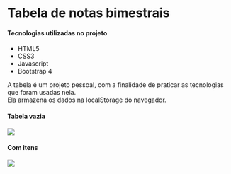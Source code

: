 # Tabela de notas bimestrais

#### Tecnologias utilizadas no projeto
 
  * HTML5
  * CSS3
  * Javascript
  * Bootstrap 4
  
A tabela é um projeto pessoal, com a finalidade de praticar as tecnologias que foram usadas nela. <br>
Ela armazena os dados na localStorage do navegador.

#### Tabela vazia
![](/home/daniel/Imagens/imagemTabela.png)

#### Com itens
![](/home/daniel/Imagens/imagemTabelaItens.png)
